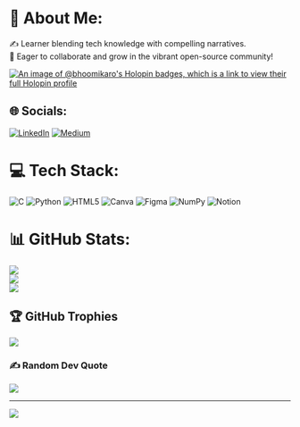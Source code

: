 # 💫 About Me:
✍️ Learner blending tech knowledge with compelling narratives.<br>🚀 Eager to collaborate and grow in the vibrant open-source community!

[![An image of @bhoomikaro's Holopin badges, which is a link to view their full Holopin profile](https://holopin.me/bhoomikaro)](https://holopin.io/@bhoomikaro)

## 🌐 Socials:
[![LinkedIn](https://img.shields.io/badge/LinkedIn-%230077B5.svg?logo=linkedin&logoColor=white)](https://linkedin.com/in/https://www.linkedin.com/in/bhoomika-rao-52521722a/) [![Medium](https://img.shields.io/badge/Medium-12100E?logo=medium&logoColor=white)](https://medium.com/@https://medium.com/@bhoomikarao) 

# 💻 Tech Stack:
![C](https://img.shields.io/badge/c-%2300599C.svg?style=flat&logo=c&logoColor=white) ![Python](https://img.shields.io/badge/python-3670A0?style=flat&logo=python&logoColor=ffdd54) ![HTML5](https://img.shields.io/badge/html5-%23E34F26.svg?style=flat&logo=html5&logoColor=white) ![Canva](https://img.shields.io/badge/Canva-%2300C4CC.svg?style=flat&logo=Canva&logoColor=white) ![Figma](https://img.shields.io/badge/figma-%23F24E1E.svg?style=flat&logo=figma&logoColor=white) ![NumPy](https://img.shields.io/badge/numpy-%23013243.svg?style=flat&logo=numpy&logoColor=white) ![Notion](https://img.shields.io/badge/Notion-%23000000.svg?style=flat&logo=notion&logoColor=white) 
# 📊 GitHub Stats:
![](https://github-readme-stats.vercel.app/api?username=bhoomikarao22&theme=dark&hide_border=false&include_all_commits=false&count_private=false)<br/>
![](https://github-readme-streak-stats.herokuapp.com/?user=bhoomikarao22&theme=dark&hide_border=false)<br/>
![](https://github-readme-stats.vercel.app/api/top-langs/?username=bhoomikarao22&theme=dark&hide_border=false&include_all_commits=false&count_private=false&layout=compact)

## 🏆 GitHub Trophies
![](https://github-profile-trophy.vercel.app/?username=bhoomikarao22&theme=radical&no-frame=false&no-bg=true&margin-w=4)

### ✍️ Random Dev Quote
![](https://quotes-github-readme.vercel.app/api?type=horizontal&theme=dark)

---
[![](https://visitcount.itsvg.in/api?id=bhoomikarao22&icon=0&color=0)](https://visitcount.itsvg.in)

<!-- Proudly created with GPRM ( https://gprm.itsvg.in ) -->
